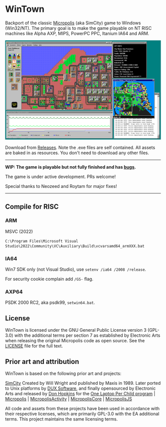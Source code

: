 # WinTown

Backport of the classic [Micropolis](https://github.com/SimHacker/micropolis) (aka SimCity) game to Windows (Win32/NT). The primary goal is to make the game playable on NT RISC machines like Alpha AXP, MIPS, PowerPC PPC, Itanium IA64 and ARM.

![WinTown](wintown.png)

Download from [Releases](https://github.com/tenox7/WinTown/releases). Note the .exe files are self contained. All assets are baked in as resources. You don't need to download any other files.

--------------

**WIP: The game is playable but not fully finished and has [bugs](TODO.md).**

The game is under active development. PRs welcome!

Special thanks to Neozeed and Roytam for major fixes!

--------------


## Compile for RISC

### ARM

MSVC (2022)

```
C:\Program Files\Microsoft Visual Studio\2022\Community\VC\Auxiliary\Build\vcvarsamd64_armXXX.bat
```

### IA64

Win7 SDK only (not Visual Studio), use `setenv /ia64 /2008 /release`.

For security cookie complain add `/GS-` flag.

### AXP64

PSDK 2000 RC2, aka psdk99, `setwin64.bat`.


## License

WinTown is licensed under the GNU General Public License version 3 (GPL-3.0) with the additional terms per section 7 as established by Electronic Arts when releasing the original Micropolis code as open source. See the [LICENSE](LICENSE) file for the full text.

## Prior art and attribution

WinTown is based on the following prior art and projects:

[SimCity](https://en.wikipedia.org/wiki/SimCity_(1989_video_game)) Created by Will Wright and published by Maxis in 1989. Later ported to Unix platforms by [DUX Software](https://web.archive.org/web/19970714233606/http://www.dux.com/simctyux.html), and finally opensourced by Electronic Arts and released by [Don Hopkins](https://www.donhopkins.com/home/micropolis/) for the [One Laptop Per Child program](https://wiki.laptop.org/go/Micropolis) | [Micropolis](https://github.com/SimHacker/micropolis) | [MicropolisActivity](https://github.com/SimHacker/micropolis/tree/master/micropolis-activity) | [MicropolisCore](https://github.com/SimHacker/MicropolisCore) | [MicropolisJS](https://github.com/graememcc/micropolisJS)

All code and assets from these projects have been used in accordance with their respective licenses, which are primarily GPL-3.0 with the EA additional terms. This project maintains the same licensing terms.
